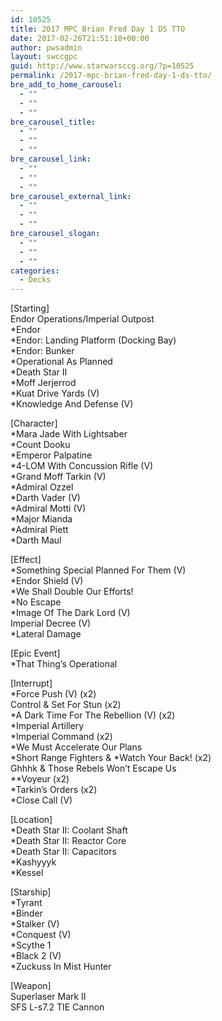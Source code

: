 ```yaml
---
id: 10525
title: 2017 MPC Brian Fred Day 1 DS TTO
date: 2017-02-26T21:51:10+00:00
author: pwsadmin
layout: swccgpc
guid: http://www.starwarsccg.org/?p=10525
permalink: /2017-mpc-brian-fred-day-1-ds-tto/
bre_add_to_home_carousel:
  - ""
  - ""
  - ""
bre_carousel_title:
  - ""
  - ""
  - ""
bre_carousel_link:
  - ""
  - ""
  - ""
bre_carousel_external_link:
  - ""
  - ""
  - ""
bre_carousel_slogan:
  - ""
  - ""
  - ""
categories:
  - Decks
---
```

[Starting]  
Endor Operations/Imperial Outpost  
*Endor  
*Endor: Landing Platform (Docking Bay)  
*Endor: Bunker  
*Operational As Planned  
*Death Star II  
*Moff Jerjerrod  
*Kuat Drive Yards (V)  
*Knowledge And Defense (V)

[Character]  
*Mara Jade With Lightsaber  
*Count Dooku  
*Emperor Palpatine  
*4-LOM With Concussion Rifle (V)  
*Grand Moff Tarkin (V)  
*Admiral Ozzel  
*Darth Vader (V)  
*Admiral Motti (V)  
*Major Mianda  
*Admiral Piett  
*Darth Maul

[Effect]  
*Something Special Planned For Them (V)  
*Endor Shield (V)  
*We Shall Double Our Efforts!  
*No Escape  
*Image Of The Dark Lord (V)  
Imperial Decree (V)  
*Lateral Damage

[Epic Event]  
*That Thing&#8217;s Operational

[Interrupt]  
*Force Push (V) (x2)  
Control & Set For Stun (x2)  
*A Dark Time For The Rebellion (V) (x2)  
*Imperial Artillery  
*Imperial Command (x2)  
*We Must Accelerate Our Plans  
\*Short Range Fighters & \*Watch Your Back! (x2)  
Ghhhk & Those Rebels Won&#8217;t Escape Us  
**Voyeur (x2)  
*Tarkin&#8217;s Orders (x2)  
*Close Call (V)

[Location]  
*Death Star II: Coolant Shaft  
*Death Star II: Reactor Core  
*Death Star II: Capacitors  
*Kashyyyk  
*Kessel

[Starship]  
*Tyrant  
*Binder  
*Stalker (V)  
*Conquest (V)  
*Scythe 1  
*Black 2 (V)  
*Zuckuss In Mist Hunter

[Weapon]  
Superlaser Mark II  
SFS L-s7.2 TIE Cannon